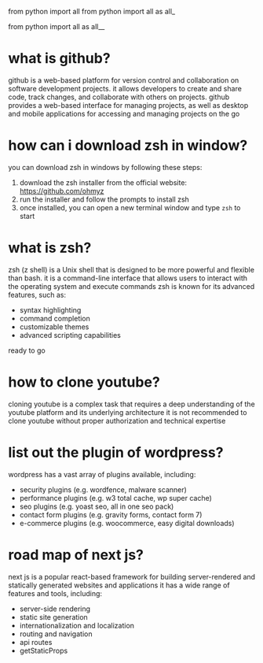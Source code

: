 from python import all
from python import all as all_

from python import all as all__

what is github?
====================
github is a web-based platform for version control and collaboration on software development projects. it allows developers to
create and share code, track changes, and collaborate with others on projects. github provides a web-based
interface for managing projects, as well as desktop and mobile applications for accessing and managing projects on the go


how can i download zsh in window?
=====================================
you can download zsh in windows by following these steps:
1. download the zsh installer from the official website: https://github.com/ohmyz
2. run the installer and follow the prompts to install zsh
3. once installed, you can open a new terminal window and type `zsh` to start



what is zsh?
================
zsh (z shell) is a Unix shell that is designed to be more powerful and flexible than
bash. it is a command-line interface that allows users to interact with the operating system and execute commands
zsh is known for its advanced features, such as:
* syntax highlighting
* command completion
* customizable themes
* advanced scripting capabilities


ready to go


how to clone youtube?
==========================
cloning youtube is a complex task that requires a deep understanding of the youtube platform and its underlying architecture
it is not recommended to clone youtube without proper authorization and technical expertise

list out the plugin of wordpress?
=====================================
wordpress has a vast array of plugins available, including:
* security plugins (e.g. wordfence, malware scanner)
* performance plugins (e.g. w3 total cache, wp super cache)
* seo plugins (e.g. yoast seo, all in one seo pack)
* contact form plugins (e.g. gravity forms, contact form 7)
* e-commerce plugins (e.g. woocommerce, easy digital downloads)

road map of next js?
==========================
next js is a popular react-based framework for building server-rendered and statically generated websites and applications
it has a wide range of features and tools, including:
* server-side rendering
* static site generation
* internationalization and localization
* routing and navigation
* api routes
* getStaticProps

